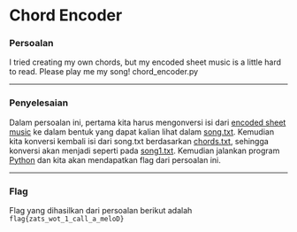 # Chord Encoder

### Persoalan
I tried creating my own chords, but my encoded sheet music is a little hard to read. Please play me my song! chord_encoder.py
_____________________________________
### Penyelesaian
Dalam persoalan ini, pertama kita harus mengonversi isi dari [encoded sheet music](https://static.tjctf.org/c29857b8d4d1b2dfe502b5053d73844a08358ae681b2af8de6829b765dc2c28e_notes.txt) ke dalam bentuk yang dapat kalian lihat dalam [song.txt](https://github.com/Bhaskaraa/Chord-Chorodo/blob/master/Chord%20Encoder/song.txt). Kemudian kita konversi kembali isi dari song.txt berdasarkan [chords.txt](https://github.com/Bhaskaraa/Chord-Chorodo/blob/master/Chord%20Encoder/chords.txt), sehingga konversi akan menjadi seperti pada [song1.txt](https://github.com/Bhaskaraa/Chord-Chorodo/blob/master/Chord%20Encoder/song1.txt). Kemudian jalankan program [Python](https://github.com/Bhaskaraa/Chord-Chorodo/blob/master/Chord%20Encoder/Chord%20Encoder.py) dan kita akan mendapatkan flag dari persoalan ini.
______________________________________
### Flag
Flag yang dihasilkan dari persoalan berikut adalah `flag{zats_wot_1_call_a_meloD}`
